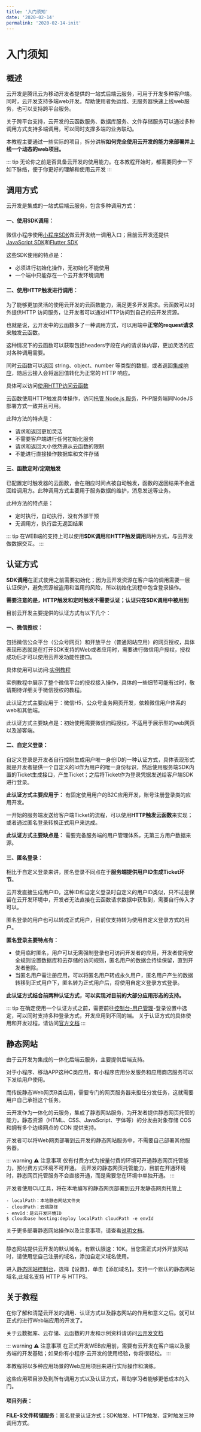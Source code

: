 ```yaml
---
title: '入门须知'
date: '2020-02-14'
permalink: '2020-02-14-init'
---
```


# 入门须知

## 概述

云开发是腾讯云为移动开发者提供的一站式后端云服务，可用于开发多种客户端。同时，云开发支持多端web开发。帮助使用者免运维、无服务器快速上线web服务，也可以支持跨平台服务。

关于跨平台支持，云开发的云函数服务、数据库服务、文件存储服务可以通过多种调用方式支持多端调用，可以同时支撑多端的业务联动。

本教程主要通过一些实际的项目，拆分讲解**如何完全使用云开发的能力来部署并上线一个动态的web项目。**

::: tip
无论你之前是否具备云开发的使用能力。在本教程开始时，都需要同步一下如下脉络，便于你更好的理解和使用云开发
:::


## 调用方式

云开发是集成的一站式后端云服务，包含多种调用方式：

#### 一、使用SDK调用：

微信小程序使用[小程序SDK](https://tencentcloudbase.github.io/2019-09-28-MINIPROGRAM-SDK-introduction/)做云开发统一调用入口；目前云开发还提供[JavaScript SDK](https://tencentcloudbase.github.io/2019-09-28-WEB-SDK-overview)和[Flutter SDK](https://tencentcloudbase.github.io/docs/%E5%BC%80%E5%8F%91%E6%96%87%E6%A1%A3/3.SDK%E6%96%87%E6%A1%A3/1.%E5%AE%A2%E6%88%B7%E7%AB%AFSDK/2.FLUTTER%20SDK/0.%E6%A6%82%E8%BF%B0.html)

这些SDK使用的特点是：
- 必须进行初始化操作，无初始化不能使用
- 一个端中只能存在一个云开发环境调用

#### 二、使用HTTP触发进行调用：

为了能够更加灵活的使用云开发的云函数能力，满足更多开发需求。云函数可以对外提供HTTP 访问服务，让开发者可以通过HTTP访问到自己的云开发资源。

也就是说，云开发中的云函数多了一种调用方式，可以用端中**正常的request请求**来触发云函数。

这种情况下的云函数可以获取包括headers字段在内的请求体内容，更加灵活的应对各种调用需要。

同时云函数可以返回 string、object、number 等类型的数据，或者返回[集成响应](https://tencentcloudbase.github.io/2019-09-03-access-function-by-http/#%E4%BA%91%E5%87%BD%E6%95%B0%E7%9A%84%E8%BF%94%E5%9B%9E%E5%80%BC)，随后云接入会将返回值转化为正常的 HTTP 响应。

具体可以访问[使用HTTP访问云函数](https://tencentcloudbase.github.io/2019-09-03-access-function-by-http)

云函数使用HTTP触发具体操作，访问[托管 Node.js 服务](https://tencentcloudbase.github.io/2019-09-03-hosting-nodejs-server/)，PHP服务端同NodeJS部署方式一致并且可用。

此种方法的特点是：
- 请求和返回更加灵活
- 不需要客户端进行任何初始化服务
- 请求和返回大小依然遵从云函数的限制
- 不能进行直接操作数据库和文件存储

#### 三、函数定时/定期触发

已配置定时触发器的云函数，会在相应时间点被自动触发，函数的返回结果不会返回给调用方。此种调用方式主要用于服务数据的维护，消息发送等业务。

此种方法的特点是：
- 定时执行，自动执行，没有外部干预
- 无调用方，执行后无返回结果


::: tip
在WEB端的支持上可以使用**SDK调用**和**HTTP触发调用**两种方式，与云开发做数据交互。
:::

## 认证方式

**SDK调用**在正式使用之前需要初始化；因为云开发资源在客户端的调用需要一层认证保护，避免资源被盗用和滥用的风险，所以初始化流程中包含登录操作。

**需要注意的是，HTTP触发和定时触发不需要认证；认证只在SDK调用中被用到**


目前云开发主要提供的认证方式有以下几个：


#### 一、微信授权：

包括微信公众平台（公众号网页）和开放平台（普通网站应用）的网页授权，具体表现形态就是在打开SDK支持的Web或者应用时，需要进行微信用户授权，授权成功后才可以使用云开发功能性接口。

具体使用可以访问:[实例教程](https://cloud.tencent.com/document/product/876/34609)

实例教程中展示了整个微信平台的授权接入操作，具体的一些细节可能有过时，敬请期待详细关于微信授权的教程。

此认证方式主要应用于：微信H5，公众号业务网页开发，依赖微信用户体系的web和其他端。

此认证方式主要缺点是：初始使用需要微信扫码授权，不适用于展示型的web网页以及游客端。


#### 二、自定义登录：

自定义登录是开发者自行控制生成用户唯一身份ID的一种认证方式，具体表现形式就是开发者提供一个自定义的Id作为用户的唯一身份标识，然后使用服务端SDK内置的Ticket生成接口，产生Ticket；之后将Ticket作为登录凭据发送给客户端SDK进行登录。

**此认证方式主要应用于：** 有固定使用用户的B2C应用开发，账号注册登录类的应用开发。

一开始的服务端发送给客户端Ticket的流程，可以使用**HTTP触发云函数**来实现；或者通过匿名登录转换正式用户来达成。

**此认证方式主要缺点是：** 需要完备服务端的用户管理体系，无第三方用户数据来源。


#### 三、匿名登录：

相比于自定义登录来讲，匿名登录不同点在于**服务端提供用户ID生成Ticket环节**。

云开发直接生成用户ID，这种ID和自定义登录时自定义的用户ID类似，只不过是保留在云开发环境中，开发者无法直接在云函数请求数据中获取到，需要自行传入才可以。

匿名登录的用户也可以转成正式用户，目前仅支持转为使用自定义登录方式的用户。

**匿名登录主要特点有：**

- 使用临时匿名，用户可以无需强制登录也可访问开发者的应用，开发者使用安全规则设置数据库和云存储的访问规则，匿名用户的数据会持续保留，直到开发者删除。
- 当匿名用户需注册应用，可以将匿名用户转成永久用户，匿名用户产生的数据转移到正式用户下，匿名转为正式用户后，将使用自定义登录方式登录。

**此认证方式结合前两种认证方式，可以实现对目前的大部分应用形态的支持。**

::: tip
在确定使用一个认证方式之前，需要前往[控制台-用户管理](https://console.cloud.tencent.com/tcb/user)-登录设置中选定，可以同时支持多种登录方式，开发应用到不同的端。
关于认证方式的具体使用和开发过程，请访问[官方文档](https://cloud.tencent.com/document/product/876/34660)
:::


## 静态网站

由于云开发为集成的一体化后端云服务，主要提供后端支持。

对于小程序、移动APP这种C类应用，有小程序应用分发服务和应用商店服务可以下发给用户使用。

而传统静态Web网页B类应用，需要专门的网页服务器来担任分发任务，这就需要用户自己承担这个任务。

云开发作为一体化的云服务，集成了静态网站服务，为开发者提供静态网页托管的能力，静态资源（HTML、CSS、JavaScript、字体等）的分发由对象存储 COS 和拥有多个边缘网点的 CDN 提供支持。

开发者可以将Web网页部署到云开发的静态网站服务中，不需要自己部署其他服务器。

::: warning ⚠️ 注意事项
仅有付费方式为按量付费的环境可开通静态网页托管能力，预付费方式环境不可开通。
云开发的静态网页托管能力，目前在开通环境时，静态网页托管服务不会直接开通，而是需要您在环境中单独开通。
:::

开发者使用CLI工具，将在本地编写的静态网页部署到云开发静态网页托管上
```
- localPath：本地静态网站文件夹
- cloudPath：云端路径
- envId：是云开发环境ID
$ cloudbase hosting:deploy localPath cloudPath -e envId
```

关于更多部署静态网站操作以及注意事项，请查看[说明文档](https://tencentcloudbase.github.io/docs/%E5%BC%80%E5%8F%91%E8%80%85%E5%B7%A5%E5%85%B7/5.%E9%9D%99%E6%80%81%E7%BD%91%E7%AB%99.html)。

****
静态网站提供云开发的默认域名，有默认限速：10K。当您需正式对外开放网站时，请使用您自己注册的域名，添加自定义域名使用。

进入[静态网站控制台](https://console.cloud.tencent.com/tcb/hosting)，选择【设置】，单击【添加域名】。支持一个默认的静态网站域名,此域名支持 HTTP 与 HTTPS。


## 关于教程

在你了解和清楚云开发的调用、认证方式以及静态网站的作用和意义之后。就可以正式的进行Web端应用的开发了。

关于云数据库、云存储、云函数的开发和示例资料请访问[云开发文档](https://tencentcloudbase.github.io/2019-10-16-base-feature)

::: warning ⚠️ 注意事项
在正式开发WEB应用前，需要有云开发在客户端以及服务端的开发基础；如果你有小程序·云开发的使用经验，你将很轻松。
:::

本教程将以多种应用场景的Web应用项目来进行实际操作和演练。

这些应用项目涉及到所有调用方式以及认证方式，帮助学习者能够更低成本的入门。

#### 项目列表：

**FILE-S文件转储服务**：匿名登录认证方式；SDK触发、HTTP触发、定时触发三种调用方式。

